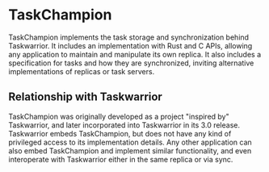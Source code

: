 # TaskChampion

TaskChampion implements the task storage and synchronization behind Taskwarrior.
It includes an implementation with Rust and C APIs, allowing any application to maintain and manipulate its own replica.
It also includes a specification for tasks and how they are synchronized, inviting alternative implementations of replicas or task servers.

## Relationship with Taskwarrior

TaskChampion was originally developed as a project "inspired by" Taskwarrior, and later incorporated into Taskwarrior in its 3.0 release.
Taskwarrior embeds TaskChampion, but does not have any kind of privileged access to its implementation details.
Any other application can also embed TaskChampion and implement similar functionality, and even interoperate with Taskwarrior either in the same replica or via sync.
